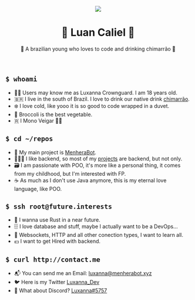 <p align="center">
<img src="https://i.redd.it/e3crcw0hseq51.jpg">
</p>
<h1 align="center">💖 Luan Caliel 💖</h1>

  <p align="center">
    🧉 A brazilian young who loves to code and drinking chimarrão 🧉
    <!---I know that `br` is not the best way of do it, but i just think on that-->
    <br />
    <br />
    <br />
  </p>
  
## ```$ whoami ```

- 🏳️‍🌈 Users may know me as Luxanna Crownguard. I am 18 years old. 
- 🇧🇷 I live in the south of Brazil. I love to drink our native drink [chimarrão](https://pt.wikipedia.org/wiki/Chimarr%C3%A3o).
- ❄️ I love cold, like yooo it is so good to code wrapped in a duvet.
- 🥦 Broccoli is the best vegetable.
- 🇷 I Mono Veigar 🤏🏻

## ```$ cd ~/repos```

- 👑 My main project is [MenheraBot](https://github.com/MenheraBot).
- 👩🏻‍🦰 I like backend, so most of my [projects](https://github.com/ySnoopyDogy?tab=repositories) are backend, but not only.
- 🗃 I am passionate with POO, it's more like a personal thing, it comes from my childhood, but I'm interested with FP.
- ☕️ As much as I don't use Java anymore, this is my eternal love language, like POO.

## ```$ ssh root@future.interests ```

- 🍧 I wanna use Rust in a near future.
- 🗄 I love database and stuff, maybe I actually want to be a DevOps...
- 🔐 Websockets, HTTP and all other conection types, I want to learn all.
- 💵 I want to get Hired with backend.

## ```$ curl http://contact.me ```

- 📬 You can send me an Email: [luxanna@menherabot.xyz](mailto:luxanna@menherabot.xyz)
- 🐦 Here is my Twitter [Luxanna_Dev](https://twitter.com/Luxanna_Dev)
- 🖤 What about Discord? [Luxanna#5757](https://discord.com/invite/fZMdQbA)
